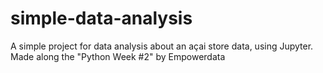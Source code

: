 # simple-data-analysis
A simple project for data analysis about an açai store data, using Jupyter. Made along the "Python Week #2" by Empowerdata

